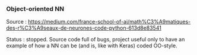 ### Object-oriented NN

Source : https://medium.com/france-school-of-ai/math%C3%A9matiques-des-r%C3%A9seaux-de-neurones-code-python-613d8e83541

Status : stopped. Source code full of bugs, project useful only to have an example of how a NN can be (and is, like with Keras) coded OO-style.
